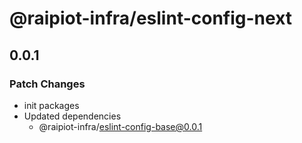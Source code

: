 # @raipiot-infra/eslint-config-next

## 0.0.1

### Patch Changes

- init packages
- Updated dependencies
  - @raipiot-infra/eslint-config-base@0.0.1
